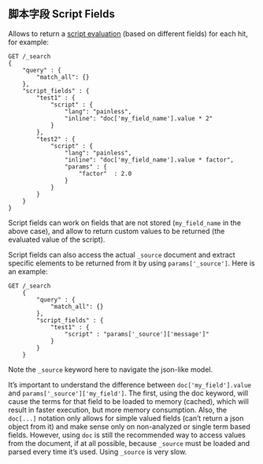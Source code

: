 ## 脚本字段 Script Fields

Allows to return a [script evaluation](modules-scripting.html) (based on different fields) for each hit, for example:
    
    
    GET /_search
    {
        "query" : {
            "match_all": {}
        },
        "script_fields" : {
            "test1" : {
                "script" : {
                    "lang": "painless",
                    "inline": "doc['my_field_name'].value * 2"
                }
            },
            "test2" : {
                "script" : {
                    "lang": "painless",
                    "inline": "doc['my_field_name'].value * factor",
                    "params" : {
                        "factor"  : 2.0
                    }
                }
            }
        }
    }

Script fields can work on fields that are not stored (`my_field_name` in the above case), and allow to return custom values to be returned (the evaluated value of the script).

Script fields can also access the actual `_source` document and extract specific elements to be returned from it by using `params['_source']`. Here is an example:
    
    
    GET /_search
        {
            "query" : {
                "match_all": {}
            },
            "script_fields" : {
                "test1" : {
                    "script" : "params['_source']['message']"
                }
            }
        }

Note the `_source` keyword here to navigate the json-like model.

It’s important to understand the difference between `doc['my_field'].value` and `params['_source']['my_field']`. The first, using the doc keyword, will cause the terms for that field to be loaded to memory (cached), which will result in faster execution, but more memory consumption. Also, the `doc[...]` notation only allows for simple valued fields (can’t return a json object from it) and make sense only on non-analyzed or single term based fields. However, using `doc` is still the recommended way to access values from the document, if at all possible, because `_source` must be loaded and parsed every time it’s used. Using `_source` is very slow.
